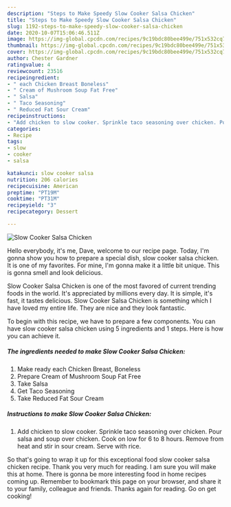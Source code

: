 ```yaml
---
description: "Steps to Make Speedy Slow Cooker Salsa Chicken"
title: "Steps to Make Speedy Slow Cooker Salsa Chicken"
slug: 1192-steps-to-make-speedy-slow-cooker-salsa-chicken
date: 2020-10-07T15:06:46.511Z
image: https://img-global.cpcdn.com/recipes/9c19bdc80bee499e/751x532cq70/slow-cooker-salsa-chicken-recipe-main-photo.jpg
thumbnail: https://img-global.cpcdn.com/recipes/9c19bdc80bee499e/751x532cq70/slow-cooker-salsa-chicken-recipe-main-photo.jpg
cover: https://img-global.cpcdn.com/recipes/9c19bdc80bee499e/751x532cq70/slow-cooker-salsa-chicken-recipe-main-photo.jpg
author: Chester Gardner
ratingvalue: 4
reviewcount: 23516
recipeingredient:
- " each Chicken Breast Boneless"
- " Cream of Mushroom Soup Fat Free"
- " Salsa"
- " Taco Seasoning"
- " Reduced Fat Sour Cream"
recipeinstructions:
- "Add chicken to slow cooker. Sprinkle taco seasoning over chicken. Pour salsa and soup over chicken. Cook on low for 6 to 8 hours. Remove from heat and stir in sour cream. Serve with rice."
categories:
- Recipe
tags:
- slow
- cooker
- salsa

katakunci: slow cooker salsa 
nutrition: 206 calories
recipecuisine: American
preptime: "PT19M"
cooktime: "PT31M"
recipeyield: "3"
recipecategory: Dessert

---
```



![Slow Cooker Salsa Chicken](https://img-global.cpcdn.com/recipes/9c19bdc80bee499e/751x532cq70/slow-cooker-salsa-chicken-recipe-main-photo.jpg)

Hello everybody, it's me, Dave, welcome to our recipe page. Today, I'm gonna show you how to prepare a special dish, slow cooker salsa chicken. It is one of my favorites. For mine, I'm gonna make it a little bit unique. This is gonna smell and look delicious.



Slow Cooker Salsa Chicken is one of the most favored of current trending foods in the world. It's appreciated by millions every day. It is simple, it's fast, it tastes delicious. Slow Cooker Salsa Chicken is something which I have loved my entire life. They are nice and they look fantastic.


To begin with this recipe, we have to prepare a few components. You can have slow cooker salsa chicken using 5 ingredients and 1 steps. Here is how you can achieve it.

<!--inarticleads1-->

##### The ingredients needed to make Slow Cooker Salsa Chicken:

1. Make ready  each Chicken Breast, Boneless
1. Prepare  Cream of Mushroom Soup Fat Free
1. Take  Salsa
1. Get  Taco Seasoning
1. Take  Reduced Fat Sour Cream




<!--inarticleads2-->

##### Instructions to make Slow Cooker Salsa Chicken:

1. Add chicken to slow cooker. Sprinkle taco seasoning over chicken. Pour salsa and soup over chicken. Cook on low for 6 to 8 hours. Remove from heat and stir in sour cream. Serve with rice.




So that's going to wrap it up for this exceptional food slow cooker salsa chicken recipe. Thank you very much for reading. I am sure you will make this at home. There is gonna be more interesting food in home recipes coming up. Remember to bookmark this page on your browser, and share it to your family, colleague and friends. Thanks again for reading. Go on get cooking!
